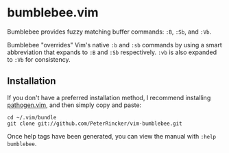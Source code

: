 # bumblebee.vim

Bumblebee provides fuzzy matching buffer commands: `:B`, `:Sb`, and `:Vb`.

Bumblebee "overrides" Vim's native `:b` and `:sb` commands by using a smart
abbreviation that expands to `:B` and `:Sb` respectively. `:vb` is also
expanded to `:Vb` for consistency.

## Installation

If you don't have a preferred installation method, I recommend
installing [pathogen.vim](https://github.com/tpope/vim-pathogen), and
then simply copy and paste:

    cd ~/.vim/bundle
    git clone git://github.com/PeterRincker/vim-bumblebee.git

Once help tags have been generated, you can view the manual with
`:help bumblebee`.
